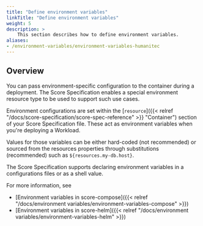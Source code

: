 ```yaml
---
title: "Define environment variables"
linkTitle: "Define environment variables"
weight: 5
description: >
    This section describes how to define environment variables.
aliases:
- /environment-variables/environment-variables-humanitec
---
```


## Overview

You can pass environment-specific configuration to the container during a deployment. The Score Specification enables a special environment resource type to be used to support such use cases.

Environment configurations are set within the [`resource`]({{< relref "/docs/score-specification/score-spec-reference" >}} "Container") section of your Score Specification file. These act as environment variables when you're deploying a Workload.

Values for those variables can be either hard-coded (not recommended) or sourced from the resources properties through substitutions (recommended) such as `${resources.my-db.host}`.

The Score Specification supports declaring environment variables in a configurations files or as a shell value.

For more information, see

- [Environment variables in score-compose]({{< relref "/docs/environment variables/environment-variables-compose" >}})
- [Environment variables in score-helm]({{< relref "/docs/environment variables/environment-variables-helm" >}}) 